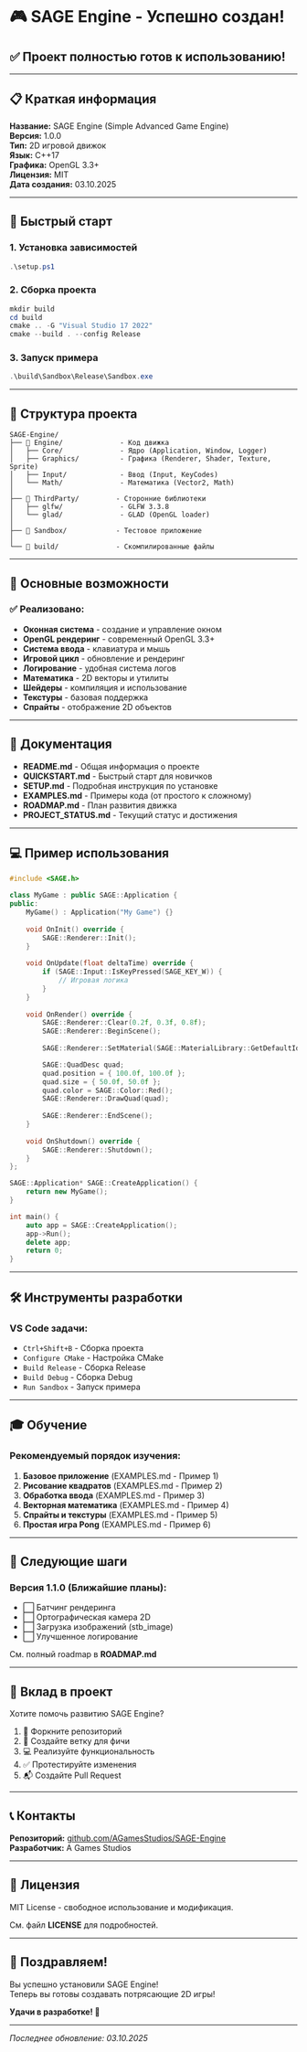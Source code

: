 # 🎮 SAGE Engine - Успешно создан!

## ✅ Проект полностью готов к использованию!

---

## 📋 Краткая информация

**Название:** SAGE Engine (Simple Advanced Game Engine)  
**Версия:** 1.0.0  
**Тип:** 2D игровой движок  
**Язык:** C++17  
**Графика:** OpenGL 3.3+  
**Лицензия:** MIT  
**Дата создания:** 03.10.2025  

---

## 🚀 Быстрый старт

### 1. Установка зависимостей
```powershell
.\setup.ps1
```

### 2. Сборка проекта
```powershell
mkdir build
cd build
cmake .. -G "Visual Studio 17 2022"
cmake --build . --config Release
```

### 3. Запуск примера
```powershell
.\build\Sandbox\Release\Sandbox.exe
```

---

## 📁 Структура проекта

```
SAGE-Engine/
├── 📂 Engine/              - Код движка
│   ├── Core/              - Ядро (Application, Window, Logger)
│   ├── Graphics/          - Графика (Renderer, Shader, Texture, Sprite)
│   ├── Input/             - Ввод (Input, KeyCodes)
│   └── Math/              - Математика (Vector2, Math)
│
├── 📂 ThirdParty/         - Сторонние библиотеки
│   ├── glfw/              - GLFW 3.3.8
│   └── glad/              - GLAD (OpenGL loader)
│
├── 📂 Sandbox/            - Тестовое приложение
│
└── 📂 build/              - Скомпилированные файлы
```

---

## 🎯 Основные возможности

### ✅ Реализовано:

- **Оконная система** - создание и управление окном
- **OpenGL рендеринг** - современный OpenGL 3.3+
- **Система ввода** - клавиатура и мышь
- **Игровой цикл** - обновление и рендеринг
- **Логирование** - удобная система логов
- **Математика** - 2D векторы и утилиты
- **Шейдеры** - компиляция и использование
- **Текстуры** - базовая поддержка
- **Спрайты** - отображение 2D объектов

---

## 📖 Документация

- **README.md** - Общая информация о проекте
- **QUICKSTART.md** - Быстрый старт для новичков
- **SETUP.md** - Подробная инструкция по установке
- **EXAMPLES.md** - Примеры кода (от простого к сложному)
- **ROADMAP.md** - План развития движка
- **PROJECT_STATUS.md** - Текущий статус и достижения

---

## 💻 Пример использования

```cpp
#include <SAGE.h>

class MyGame : public SAGE::Application {
public:
    MyGame() : Application("My Game") {}
    
    void OnInit() override {
        SAGE::Renderer::Init();
    }
    
    void OnUpdate(float deltaTime) override {
        if (SAGE::Input::IsKeyPressed(SAGE_KEY_W)) {
            // Игровая логика
        }
    }
    
    void OnRender() override {
        SAGE::Renderer::Clear(0.2f, 0.3f, 0.8f);
        SAGE::Renderer::BeginScene();
        
        SAGE::Renderer::SetMaterial(SAGE::MaterialLibrary::GetDefaultId());

        SAGE::QuadDesc quad;
        quad.position = { 100.0f, 100.0f };
        quad.size = { 50.0f, 50.0f };
        quad.color = SAGE::Color::Red();
        SAGE::Renderer::DrawQuad(quad);
        
        SAGE::Renderer::EndScene();
    }
    
    void OnShutdown() override {
        SAGE::Renderer::Shutdown();
    }
};

SAGE::Application* SAGE::CreateApplication() {
    return new MyGame();
}

int main() {
    auto app = SAGE::CreateApplication();
    app->Run();
    delete app;
    return 0;
}
```

---

## 🛠 Инструменты разработки

### VS Code задачи:
- `Ctrl+Shift+B` - Сборка проекта
- `Configure CMake` - Настройка CMake
- `Build Release` - Сборка Release
- `Build Debug` - Сборка Debug
- `Run Sandbox` - Запуск примера

---

## 🎓 Обучение

### Рекомендуемый порядок изучения:

1. **Базовое приложение** (EXAMPLES.md - Пример 1)
2. **Рисование квадратов** (EXAMPLES.md - Пример 2)
3. **Обработка ввода** (EXAMPLES.md - Пример 3)
4. **Векторная математика** (EXAMPLES.md - Пример 4)
5. **Спрайты и текстуры** (EXAMPLES.md - Пример 5)
6. **Простая игра Pong** (EXAMPLES.md - Пример 6)

---

## 🔮 Следующие шаги

### Версия 1.1.0 (Ближайшие планы):
- ⬜ Батчинг рендеринга
- ⬜ Ортографическая камера 2D
- ⬜ Загрузка изображений (stb_image)
- ⬜ Улучшенное логирование

См. полный roadmap в **ROADMAP.md**

---

## 🤝 Вклад в проект

Хотите помочь развитию SAGE Engine?

1. 🍴 Форкните репозиторий
2. 🌿 Создайте ветку для фичи
3. 💻 Реализуйте функциональность
4. ✅ Протестируйте изменения
5. 📬 Создайте Pull Request

---

## 📞 Контакты

**Репозиторий:** [github.com/AGamesStudios/SAGE-Engine](https://github.com/AGamesStudios/SAGE-Engine)  
**Разработчик:** A Games Studios  

---

## 📄 Лицензия

MIT License - свободное использование и модификация.

См. файл **LICENSE** для подробностей.

---

## 🎉 Поздравляем!

Вы успешно установили SAGE Engine!  
Теперь вы готовы создавать потрясающие 2D игры!

**Удачи в разработке! 🚀**

---

*Последнее обновление: 03.10.2025*
